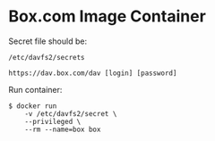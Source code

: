 # Box.com Image Container

Secret file should be:

`/etc/davfs2/secrets`

	https://dav.box.com/dav [login] [password]

Run container:

```
$ docker run
	-v /etc/davfs2/secret \
	--privileged \
	--rm --name=box box
```
